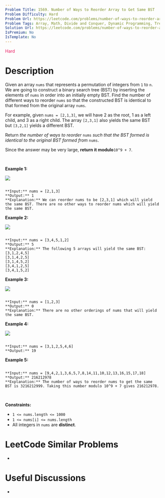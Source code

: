 ```yaml
---
Problem Title: 1569. Number of Ways to Reorder Array to Get Same BST
Problem Difficulty: Hard
Problem Url: https://leetcode.com/problems/number-of-ways-to-reorder-array-to-get-same-bst/
Problem Tags: Array, Math, Divide and Conquer, Dynamic Programming, Tree, Union Find, Binary Search Tree, Memoization, Combinatorics, Binary Tree
Solution Url: https://leetcode.com/problems/number-of-ways-to-reorder-array-to-get-same-bst/solution/
IsPremium: No
IsTemplate: No
---
```


<span style="color: rgb(233, 30, 99);">Hard</span>

# Description

Given an array `nums` that represents a permutation of integers from `1` to `n`. We are going to construct a binary search tree (BST) by inserting the elements of `nums` in order into an initially empty BST. Find the number of different ways to reorder `nums` so that the constructed BST is identical to that formed from the original array `nums`.


For example, given `nums = [2,1,3]`, we will have 2 as the root, 1 as a left child, and 3 as a right child. The array `[2,3,1]` also yields the same BST but `[3,2,1]` yields a different BST.


Return *the number of ways to reorder* `nums` *such that the BST formed is identical to the original BST formed from* `nums`.


Since the answer may be very large, **return it modulo**`10^9 + 7`.


 


**Example 1:**


![](https://assets.leetcode.com/uploads/2020/08/12/bb.png)



```

**Input:** nums = [2,1,3]
**Output:** 1
**Explanation:** We can reorder nums to be [2,3,1] which will yield the same BST. There are no other ways to reorder nums which will yield the same BST.

```

**Example 2:**


**![](https://assets.leetcode.com/uploads/2020/08/12/ex1.png)**



```

**Input:** nums = [3,4,5,1,2]
**Output:** 5
**Explanation:** The following 5 arrays will yield the same BST: 
[3,1,2,4,5]
[3,1,4,2,5]
[3,1,4,5,2]
[3,4,1,2,5]
[3,4,1,5,2]

```

**Example 3:**


**![](https://assets.leetcode.com/uploads/2020/08/12/ex4.png)**



```

**Input:** nums = [1,2,3]
**Output:** 0
**Explanation:** There are no other orderings of nums that will yield the same BST.

```

**Example 4:**


**![](https://assets.leetcode.com/uploads/2020/08/12/abc.png)**



```

**Input:** nums = [3,1,2,5,4,6]
**Output:** 19

```

**Example 5:**



```

**Input:** nums = [9,4,2,1,3,6,5,7,8,14,11,10,12,13,16,15,17,18]
**Output:** 216212978
**Explanation:** The number of ways to reorder nums to get the same BST is 3216212999. Taking this number modulo 10^9 + 7 gives 216212978.

```

 


**Constraints:**


* `1 <= nums.length <= 1000`
* `1 <= nums[i] <= nums.length`
* All integers in `nums` are **distinct**.




# LeetCode Similar Problems

- []()

# Useful Discussions

- []()
